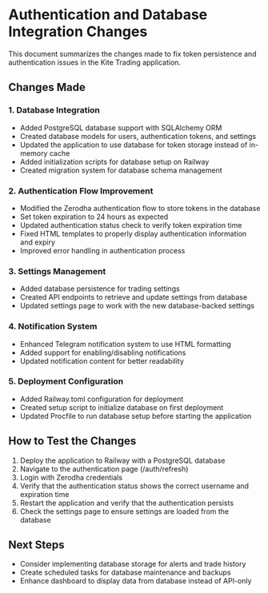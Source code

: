 # Authentication and Database Integration Changes

This document summarizes the changes made to fix token persistence and authentication issues in the Kite Trading application.

## Changes Made

### 1. Database Integration

- Added PostgreSQL database support with SQLAlchemy ORM
- Created database models for users, authentication tokens, and settings
- Updated the application to use database for token storage instead of in-memory cache
- Added initialization scripts for database setup on Railway
- Created migration system for database schema management

### 2. Authentication Flow Improvement

- Modified the Zerodha authentication flow to store tokens in the database
- Set token expiration to 24 hours as expected
- Updated authentication status check to verify token expiration time
- Fixed HTML templates to properly display authentication information and expiry
- Improved error handling in authentication process

### 3. Settings Management

- Added database persistence for trading settings
- Created API endpoints to retrieve and update settings from database
- Updated settings page to work with the new database-backed settings

### 4. Notification System

- Enhanced Telegram notification system to use HTML formatting
- Added support for enabling/disabling notifications
- Updated notification content for better readability

### 5. Deployment Configuration

- Added Railway.toml configuration for deployment
- Created setup script to initialize database on first deployment
- Updated Procfile to run database setup before starting the application

## How to Test the Changes

1. Deploy the application to Railway with a PostgreSQL database
2. Navigate to the authentication page (/auth/refresh)
3. Login with Zerodha credentials
4. Verify that the authentication status shows the correct username and expiration time
5. Restart the application and verify that the authentication persists
6. Check the settings page to ensure settings are loaded from the database

## Next Steps

- Consider implementing database storage for alerts and trade history
- Create scheduled tasks for database maintenance and backups
- Enhance dashboard to display data from database instead of API-only